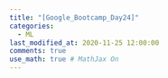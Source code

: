 ```yaml
---
title: "[Google_Bootcamp_Day24]"
categories: 
  - ML
last_modified_at: 2020-11-25 12:00:00
comments: true
use_math: true # MathJax On
---
```

